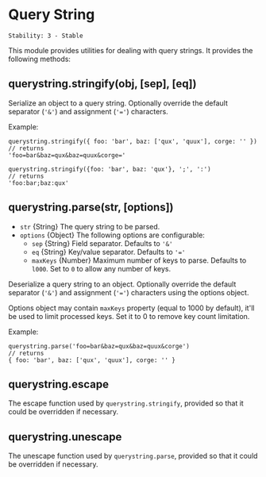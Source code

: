 # Query String

    Stability: 3 - Stable

<!--name=querystring-->

This module provides utilities for dealing with query strings.
It provides the following methods:

## querystring.stringify(obj, [sep], [eq])

Serialize an object to a query string.
Optionally override the default separator (`'&'`) and assignment (`'='`)
characters.

Example:

    querystring.stringify({ foo: 'bar', baz: ['qux', 'quux'], corge: '' })
    // returns
    'foo=bar&baz=qux&baz=quux&corge='

    querystring.stringify({foo: 'bar', baz: 'qux'}, ';', ':')
    // returns
    'foo:bar;baz:qux'

## querystring.parse(str, [options])

* `str` {String} The query string to be parsed.
* `options` {Object} The following options are configurable:
  * `sep` {String} Field separator.  Defaults to `'&'`
  * `eq` {String} Key/value separator. Defaults to `'='`
  * `maxKeys` {Number} Maximum number of keys to parse. Defaults to
    `l000`.  Set to `0` to allow any number of keys.

Deserialize a query string to an object.  Optionally override the
default separator (`'&'`) and assignment (`'='`) characters using the
options object.

Options object may contain `maxKeys` property (equal to 1000 by
default), it'll be used to limit processed keys. Set it to 0 to remove
key count limitation.

Example:

    querystring.parse('foo=bar&baz=qux&baz=quux&corge')
    // returns
    { foo: 'bar', baz: ['qux', 'quux'], corge: '' }

## querystring.escape

The escape function used by `querystring.stringify`,
provided so that it could be overridden if necessary.

## querystring.unescape

The unescape function used by `querystring.parse`,
provided so that it could be overridden if necessary.
